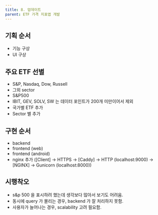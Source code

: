 ```yaml
---
title: 8. 업데이트
parent: ETF 가격 지표앱 개발
---
```


## 기획 순서
- 기능 구상
- UI 구상


## 주요 ETF 선별
- S&P, Nasdaq, Dow, Russell
- 그외 sector
- S&P500
- IBIT, GEV, SOLV, SW 는 데이터 포인트가 200개 미만이어서 제외
- 국가별 ETF 추가
- Sector 별 추가


## 구현 순서
- backend
- frontend (web)
- frontend (android)
- nginx 추가 ([Client] → HTTPS → [Caddy] → HTTP (localhost:9000) → [NGINX] → Gunicorn (localhost:8000))

## 시행착오
- s&p 500 을 표시하려 했는데 생각보다 많아서 보기도 어려움.
- 동시에 query 가 몰리는 경우, backend 가 잘 처리하지 못함.
- 사용자가 늘어나는 경우, scalability 고려 필요함.
